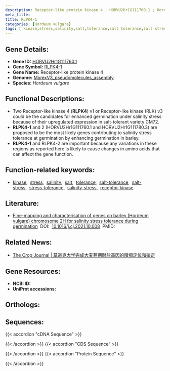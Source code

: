 ```yaml
---
description: Receptor-like protein kinase 4 ; HORVU2Hr1G111760.1 ; Hordeum vulgare
meta_title:
title: RLPK4-1
categories: [Hordeum vulgare]
tags: [ kinase,stress,salinity,salt,tolerance,salt tolerance,salt stress,stress tolerance,salinity stress,receptor kinase ]
---
```


## Gene Details:
- **Gene ID:**	[HORVU2Hr1G111760.1]()
- **Gene Symbol:** <u>RLPK4-1</u>
- **Gene Name:** Receptor-like protein kinase 4
- **Genome:** [MorexV3_pseudomolecules_assembly](https://ensembl.gramene.org/Hordeum_vulgare/Info/Index)
- **Species:** *Hordeum vulgare*

## Functional Descriptions:
   - Two Receptor-like kinase 4 (**RLPK4**) v1 or Receptor-like kinase (RLK) v3 could be the candidates for enhanced germination under salinity stress because of their upregulated expression in salt-tolerant variety CM72.
   - **RLPK4-1** and 2 (HORVU2Hr1G111760.1 and HORVU2Hr1G111780.3) are proposed to be the most likely genes contributing to salinity stress tolerance at germination by enhancing germination in barley.
   - **RLPK4-1** and RLPK4-2 are important because any variations in these regions as reported here is likely to cause changes in amino acids that can affect the gene function.

## Function-related keywords:
   - [kinase](/tags/kinase/),&nbsp;&nbsp;[stress](/tags/stress/),&nbsp;&nbsp;[salinity](/tags/salinity/),&nbsp;&nbsp;[salt](/tags/salt/),&nbsp;&nbsp;[tolerance](/tags/tolerance/),&nbsp;&nbsp;[salt-tolerance](/tags/salt-tolerance/),&nbsp;&nbsp;[salt-stress](/tags/salt-stress/),&nbsp;&nbsp;[stress-tolerance](/tags/stress-tolerance/),&nbsp;&nbsp;[salinity-stress](/tags/salinity-stress/),&nbsp;&nbsp;[receptor-kinase](/tags/receptor-kinase/)

## Literature:
   - [Fine-mapping and characterisation of genes on barley (Hordeum vulgare) chromosome 2H for salinity stress tolerance during germination](https://www.sciencedirect.com/science/article/pii/S2214514121002178)&nbsp;&nbsp;DOI:&nbsp;&nbsp;[10.1016/j.cj.2021.10.008](https://www.sciencedirect.com/science/article/pii/S2214514121002178)&nbsp;&nbsp;PMID:&nbsp;&nbsp;[](https://pubmed.ncbi.nlm.nih.gov//)

## Related News:
   - [The Crop Journal | 莫道克大学完成大麦芽期耐盐基因的精细定位和鉴定](https://mp.weixin.qq.com/s?__biz=Mzg3MDEwNDEyMg==&mid=2247523216&idx=3&sn=882711e7a8af59c8b44061fb57a98c6b&chksm=ce9036c5f9e7bfd3d9eb417c0cc37f670659b24e90463751b371c04f87dca7a12e9a120984f3&scene=27#wechat_redirect)

## Gene Resources:
- **NCBI ID:**  [](https://www.ncbi.nlm.nih.gov/gene/?term=)
- **UniProt accessions:** [](https://www.uniprot.org/uniprotkb//entry)

## Orthologs:

## Sequences:
{{< accordion "cDNA Sequence" >}}

{{< /accordion >}}
{{< accordion "CDS Sequence" >}}

{{< /accordion >}}
{{< accordion "Protein Sequence" >}}

{{< /accordion >}}
